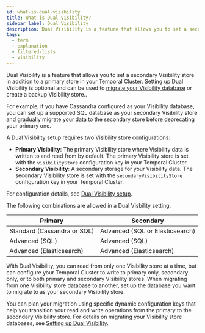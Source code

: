 ```yaml
---
id: what-is-dual-visibility
title: What is Dual Visibility?
sidebar_label: Dual Visibility
description: Dual Visibility is a feature that allows you to set a secondary Visibility store in your Temporal Cluster to facilitate migrating your Visibility data from one database to another.
tags:
  - term
  - explanation
  - filtered-lists
  - visibility
---
```


Dual Visibility is a feature that allows you to set a secondary Visibility store in addition to a primary store in your Temporal Cluster.
Setting up Dual Visibility is optional and can be used to [migrate your Visibility database](/cluster-deployment-guide#migrating-visibility-database) or create a backup Visibility store..

For example, if you have Cassandra configured as your Visibility database, you can set up a supported SQL database as your secondary Visibility store and gradually migrate your data to the secondary store before deprecating your primary one.

A Dual Visibility setup requires two Visibility store configurations:

- **Primary Visibility**: The primary Visibility store where Visibility data is written to and read from by default. The primary Visibility store is set with the `visibilityStore` configuration key in your Temporal Cluster.
- **Secondary Visibility**: A secondary storage for your Visibility data. The secondary Visibility store is set with the `secondaryVisibilityStore` configuration key in your Temporal Cluster.

For configuration details, see [Dual Visibility setup](/cluster-deployment-guide#set-up-secondary-visibility).

The following combinations are allowed in a Dual Visbility setting.

| Primary                     | Secondary                       |
| --------------------------- | ------------------------------- |
| Standard (Cassandra or SQL) | Advanced (SQL or Elasticsearch) |
| Advanced (SQL)              | Advanced (SQL)                  |
| Advanced (Elasticsearch)    | Advanced (Elasticsearch)        |

With Dual Visibility, you can read from only one Visibility store at a time, but can configure your Temporal Cluster to write to primary only, secondary only, or to both primary and secondary Visibility stores.
When migrating from one Visibility store database to another, set up the database you want to migrate to as your secondary Visibility store.

You can plan your migration using specific dynamic configuration keys that help you transition your read and write operations from the primary to the secondary Visibility store.
For details on migrating your Visibility store databases, see [Setting up Dual Visibility](/clusters/how-to-set-up-dual-visibility).
